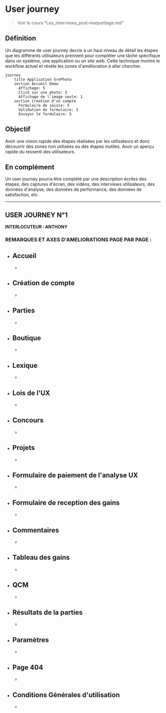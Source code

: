 # User journey

> Voir le cours "Les_interviews_post-maquettage.md"

## Définition

Un diagramme de user journey decrie à un haut niveau de détail les étapes que les différents utilisateurs prennent pour compléter une tâche spécifique dans un système, une application ou un site web. Cette technique montre le workflow actuel et révèle les zones d'amélioration à aller chercher.

```mermaid
journey
    title Application GrePhoto
    section Accueil Demo
      Affichage: 5
      Click sur une photo: 3
      Affichage de l'image seule: 1
    section Création d'un compte
      Formulaire de saisie: 5
      Validation du formulaire: 3
      Envoyer le formulaire: 5
```

## Objectif

Avoir une vision rapide des étapes réalisées par les utilisateurs et donc découvrir des zones non utilisées ou des étapes inutiles.
Avoir un aperçu rapide du ressenti des utilisateurs.

## En complément

Un user journey pourra être complété par une description écrites des étapes, des captures d'écran, des vidéos, des interviews utilisateurs, des données d'analyse, des données de performance, des données de satisfaction, etc.



___________

## USER JOURNEY N°1

**INTERLOCUTEUR : ANTHONY**

### REMARQUES ET AXES D'AMELIORATIONS PAGE PAR PAGE :

- Accueil
  - 
  - 

- Création de compte
  - 
  - 

- Parties
  - 
  - 

- Boutique
  -
  -

- Lexique
  -
  -

- Lois de l'UX
  -
  -

- Concours
  -
  -

- Projets
  -
  -

- Formulaire de paiement de l'analyse UX
  -
  -

- Formulaire de reception des gains
  -
  -

- Commentaires
  -
  -

- Tableau des gains
  -
  -

- QCM
  -
  -

- Résultats de la parties
  -
  -

- Paramètres
  - 
  - 

- Page 404
  -
  -

- Conditions Générales d'utilisation
  -
  -